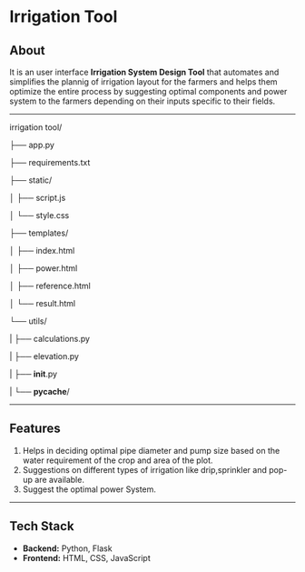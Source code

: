 # Irrigation Tool

## About

It is an user interface **Irrigation System Design Tool** that automates and simplifies the plannig of irrigation layout for the farmers and helps them optimize the entire process by suggesting optimal components and power system to the farmers depending on their inputs specific to their fields.

---

irrigation tool/

├── app.py

├── requirements.txt

├── static/

│   ├── script.js

│   └── style.css

├── templates/

│   ├── index.html

│   ├── power.html

│   ├── reference.html

│   └── result.html

└── utils/

|   ├── calculations.py

|   ├── elevation.py

|  ├── __init__.py

|   └── __pycache__/   



---

## Features
1. Helps in deciding optimal pipe diameter and pump size based on the water requirement of the crop and area of the plot.
2. Suggestions on different types of irrigation like drip,sprinkler and pop-up are available.
3. Suggest the optimal power System.
   
---

## Tech Stack
- **Backend:** Python, Flask
- **Frontend:** HTML, CSS, JavaScript


